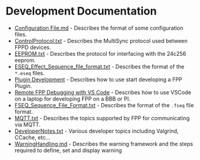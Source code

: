 # Development Documentation

- [Configuration File.md](./Configuration_Files.md) - Describes the format of some configuration files.
- [ControlProtocol.txt](./ControlProtocol.txt) - Describes the MultiSync protocol used between FPPD devices.
- [EEPROM.txt](./EEPROM.txt) - Describes the protocol for interfacing with the 24c256 eeprom.
- [ESEQ_Effect_Sequence_file_format.txt](./ESEQ_Effect_Sequence_file_format.txt) - Describes the format of the `*.eseq` files.
- [Plugin Development](./Plugin_Development.md) - Describes how to use start developing a FPP Plugin.
- [Remote FPP Debugging with VS Code](./FPP-with-vs-code.md) - Describes how to use VSCode on a laptop for developing FPP on a BBB or PI.
- [FSEQ_Sequence_File_Format.txt](./FSEQ_Sequence_File_Format.txt) - Describes the format of the `.fseq` file format.
- [MQTT.txt](./MQTT.txt) - Describes the topics supported by FPP for communicating via MQTT.
- [DeveloperNotes.txt](./DeveloperNotes.txt) - Various developer topics including Valgrind, CCache, etc...
- [WarningHandling.md](.WarningHandling.md) - Describes the warning framework and the steps required to define, set and display warning

